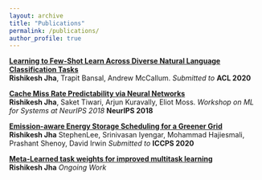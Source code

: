 ```yaml
---
layout: archive
title: "Publications"
permalink: /publications/
author_profile: true
---
```


<b>[Learning to Few-Shot Learn Across Diverse Natural Language Classification Tasks](/publications/fewshot)</b><br>
 <b>Rishikesh Jha</b>, Trapit Bansal, Andrew McCallum. <i>  Submitted to </i><b> ACL 2020 </b>

<b>[Cache Miss Rate Predictability via Neural Networks](/publications/NeurIPS18-systems)</b><br>
 <b>Rishikesh Jha</b>, Saket Tiwari, Arjun Kuravally, Eliot Moss.  <i>Workshop on ML for Systems at NeurIPS 2018</i> <b>NeurIPS 2018</b><br>


<b>[Emission-aware Energy Storage Scheduling for a Greener Grid](/publications/energy)</b><br>
 <b>Rishikesh Jha</b> StephenLee, Srinivasan Iyengar, Mohammad Hajiesmali, Prashant Shenoy, David Irwin <i>Submitted to </i><b>ICCPS 2020</b>

<b>[Meta-Learned task weights for improved multitask learning](/publications/multitask-weights)</b><br>
 <b>Rishikesh Jha</b> <i>  Ongoing Work </i>